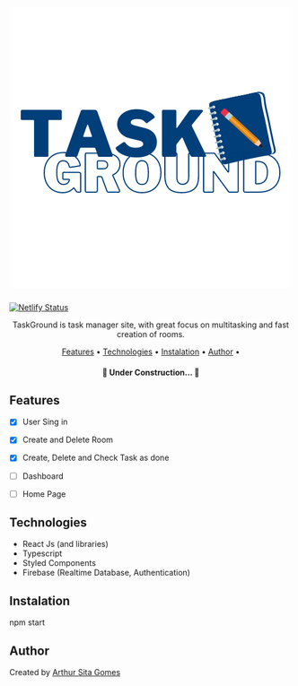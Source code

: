 <h1 align="center">
  <img src="Github/Images/TaskGround.png" />
</h1>

[![Netlify Status](https://api.netlify.com/api/v1/badges/10074b2e-146d-47f2-a76a-b7ed767018c1/deploy-status)](https://app.netlify.com/sites/taskground/deploys)

<p align="center"> TaskGround is task manager site, with great focus on multitasking and fast creation of rooms.</p>


<p align="center">
 <a href="#features">Features</a> •
 <a href="#technologies">Technologies</a> •
 <a href="#instalation">Instalation</a> •
 <a href="#author">Author</a> •
</p>



<h4 align="center"> 
	🚧 Under Construction...  🚧
</h4>

## **Features**

- [x] User Sing in
- [x] Create and Delete Room
- [x] Create, Delete and Check Task as done
- [ ] Dashboard
- [ ] Home Page


## **Technologies** 

* React Js (and libraries)
* Typescript
* Styled Components
* Firebase (Realtime Database, Authentication)


## **Instalation**

<p>npm start</p>


## **Author**

Created by <a href="github.com/SitaGomes">Arthur Sita Gomes</a>

